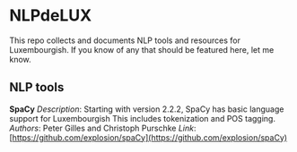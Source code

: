 # NLPdeLUX

This repo collects and documents NLP tools and resources for Luxembourgish. If you know of any that should be featured here, let me know.

## NLP tools

**SpaCy**
*Description*: Starting with version 2.2.2, SpaCy has basic language support for Luxembourgish This includes tokenization and POS tagging. 
*Authors*: Peter Gilles and Christoph Purschke
*Link*: [https://github.com/explosion/spaCy](https://github.com/explosion/spaCy)
